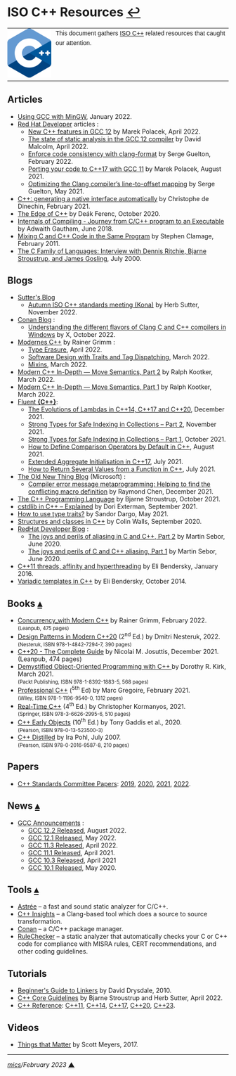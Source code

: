 # <span id="top">ISO C++ Resources</span> <span style="size:20%;"><a href="README.md">↩</a></span>

<table style="font-family:Helvetica,Arial;line-height:1.6;">
  <tr>
  <td style="border:0;padding:0 10px 0 0;;min-width:100px;"><a href="https://isocpp.org/" rel="external"><img src="docs/images/cpp_logo.png" width="100" alt="ISO C++"/></a></td>
  <td style="border:0;padding:0;vertical-align:text-top;">This document gathers <a href="https://isocpp.org/" rel="external">ISO C++</a> related resources that caught our attention.
  </td>
  </tr>
</table>

## <span id="articles">Articles</span>

- [Using GCC with MinGW](https://code.visualstudio.com/docs/cpp/config-mingw), January 2022.
- [Red Hat Developer](https://developers.redhat.com/) articles :
  - [New C++ features in GCC 12][article_placek] by Marek Polacek, April 2022.
  - [The state of static analysis in the GCC 12 compiler][article_malcolm] by David Malcolm, April 2022.
  - [Enforce code consistency with clang-format][article_guelton_format] by Serge Guelton, February 2022.
  - [Porting your code to C++17 with GCC 11](https://developers.redhat.com/articles/2021/08/06/porting-your-code-c17-gcc-11) by Marek Polacek, August 2021.
  - [Optimizing the Clang compiler’s line-to-offset mapping][article_guelton_mapping] by Serge Guelton, May 2021.
- [C++: generating a native interface automatically][article_dinechin] by Christophe de Dinechin, February 2021.
- [The Edge of C++][article_ferenc] by Deák Ferenc, October 2020.
- [Internals of Compiling - Journey from C/C++ program to an Executable][article_gautham] by Adwaith Gautham, June 2018.
- [Mixing C and C++ Code in the Same Program][article_clamage] by Stephen Clamage, February 2011.
- [The C Family of Languages: Interview with Dennis Ritchie, Bjarne Stroustrup, and James Gosling][article_ritchie], July 2000.

## <span id="blogs">Blogs</span>

- [Sutter's Blog]()
  - [Autumn ISO C++ standards meeting (Kona)](https://herbsutter.com/2022/11/) by Herb Sutter, November 2022.
- [Conan Blog](https://blog.conan.io/) :
  - [Understanding the different flavors of Clang C and C++ compilers in Windows](https://blog.conan.io/2022/10/13/Different-flavors-Clang-compiler-Windows.html) by X, October 2022.
- [Modernes C++](http://www.modernescpp.com/) by Rainer Grimm :
  - [Type Erasure](http://www.modernescpp.com/index.php/type-erasure), April 2022.
  - [Software Design with Traits and Tag Dispatching](http://www.modernescpp.com/index.php/softwaredesign-with-traits-and-tag-dispatching), March 2022.
  - [Mixins](http://www.modernescpp.com/index.php/mixins), March 2022.
- [Modern C++ In-Depth — Move Semantics, Part 2][blog_kootker_2] by Ralph Kootker, March 2022.
- [Modern C++ In-Depth — Move Semantics, Part 1][blog_kootker_1] by Ralph Kootker, March 2022.
- [Fluent **{**C**++}**](https://www.fluentcpp.com/):
  - [The Evolutions of Lambdas in C++14, C++17 and C++20](https://www.fluentcpp.com/2021/12/13/the-evolutions-of-lambdas-in-c14-c17-and-c20/), December 2021.
  - [Strong Types for Safe Indexing in Collections – Part 2](https://www.fluentcpp.com/2021/11/04/strong-types-for-safe-indexing-in-collections-part-2/), November 2021.
  - [Strong Types for Safe Indexing in Collections – Part 1](https://www.fluentcpp.com/2021/10/31/strong-types-for-safe-indexing-in-collections-part-1/), October 2021.
  - [How to Define Comparison Operators by Default in C++](https://www.fluentcpp.com/2021/08/23/how-to-define-comparison-operators-by-default-in-c/), August 2021.
  - [Extended Aggregate Initialisation in C++17](https://www.fluentcpp.com/2021/07/17/extended-aggregate-initialisation-in-c17/), July 2021.
  - [How to Return Several Values from a Function in C++](https://www.fluentcpp.com/2021/07/09/how-to-return-several-values-from-a-function-in-c/), July 2021.
- [The Old New Thing Blog](https://devblogs.microsoft.com/oldnewthing/) (Microsoft) :
  - [Compiler error message metaprogramming: Helping to find the conflicting macro definition](https://devblogs.microsoft.com/oldnewthing/20211206-00/?p=106002) by Raymond Chen, December 2021.
- [The C++ Programming Language](https://www.stroustrup.com/C++.html) by Bjarne Stroustrup, October 2021.
- [cstdlib in C++ – Explained](https://www.incredibuild.com/blog/cstdlib-in-c-explained) by Dori Exterman, September 2021.
- [How to use type traits?](https://www.sandordargo.com/blog/2021/04/14/how-to-use-type-traits) by Sandor Dargo, May 2021.
- [Structures and classes in C++](https://www.embedded.com/structures-and-classes-in-c/) by Colin Walls, September 2020.
- [RedHat Developer Blog](https://developers.redhat.com/new) :
  - [The joys and perils of aliasing in C and C++, Part 2](https://developers.redhat.com/blog/2020/06/03/the-joys-and-perils-of-aliasing-in-c-and-c-part-2) by Martin Sebor, June 2020.
  - [The joys and perils of C and C++ aliasing, Part 1](https://developers.redhat.com/blog/2020/06/02/the-joys-and-perils-of-c-and-c-aliasing-part-1) by Martin Sebor, June 2020.
- [C++11 threads, affinity and hyperthreading][blog_bendersky_2016] by Eli Bendersky, January 2016.
- [Variadic templates in C++][blog_benderksy_2014] by Eli Bendersky, October 2014.

## <span id="books">Books</span> [**&#x25B4;**](#top)

- [Concurrency_with Modern C++][book_grimm] by Rainer Grimm, February 2022.<br/><span style="font-size:80%;">(Leanpub, 475 pages)</span>
- [Design Patterns in Modern C++20][book_nesteruk] (2<sup>nd</sup> Ed.) by Dmitri Nesteruk, 2022.<br/><span style="font-size:80%;">(Nesteruk, ISBN 978-1-4842-7294-7, 390 pages)</span>
- [C++20 - The Complete Guide][book_josuttis] by Nicolai M. Josuttis, December 2021.<br/><span style="">(Leanpub, 474 pages)</span>
- [Demystified Object-Oriented Programming with C++ ][book_kirk] by Dorothy R. Kirk, March 2021.<br/><span style="font-size:80%;">(Packt Publishing, ISBN 978-1-8392-1883-5, 568 pages)</span>
- [Professional C++][book_gregoire] (<sup>5th</sup> Ed) by Marc Gregoire, February 2021.<br/><span style="font-size:80%;">(Wiley, ISBN 978-1-1196-9540-0, 1312 pages)</span>
- [Real-Time C++][book_kormanyos] (4<sup>th</sup> Ed.) by Christopher Kormanyos, 2021.<br/><span style="font-size:80%;">(Springer, ISBN 978-3-6626-2995-6, 510 pages)</span>
- [C++ Early Objects][book_gaddis] (10<sup>th</sup> Ed.) by Tony Gaddis et al., 2020.<br/><span style="font-size:80%;">(Pearson, ISBN 978-0-13-523500-3)</span>
- [C++ Distilled][book_pohl] by Ira Pohl, July 2007.<br/><span style="font-size:80%;">(Pearson, ISBN 978-0-2016-9587-8, 210 pages)</span>

## <span id="papers">Papers</span>

- [C++ Standards Committee Papers](https://www.open-std.org/jtc1/sc22/wg21/docs/papers/): [2019](https://www.open-std.org/jtc1/sc22/wg21/docs/papers/2019/), [2020](https://www.open-std.org/jtc1/sc22/wg21/docs/papers/2020/), [2021](https://www.open-std.org/jtc1/sc22/wg21/docs/papers/2021/), [2022](https://www.open-std.org/jtc1/sc22/wg21/docs/papers/2022/).

## <span id="news">News</span> [**&#x25B4;**](#top)

- [GCC Announcements](https://gcc.gnu.org/pipermail/gcc-announce/) :
  - [GCC 12.2 Released](https://gcc.gnu.org/pipermail/gcc-announce/2022/000174.html), August 2022.
  - [GCC 12.1 Released](https://gcc.gnu.org/pipermail/gcc/2022-May/238653.html), May 2022.
  - [GCC 11.3 Released](https://gcc.gnu.org/pipermail/gcc-announce/2022/000170.html), April 2022.
  - [GCC 11.1 Released](https://gcc.gnu.org/pipermail/gcc-announce/2021/000166.html), April 2021.
  - [GCC 10.3 Released](https://gcc.gnu.org/pipermail/gcc-announce/2021/000165.html), April 2021
  - [GCC 10.1 Released](https://gcc.gnu.org/pipermail/gcc-announce/2020/000163.html), May 2020.

## <span id="tools">Tools</span> [**&#x25B4;**](#top)

- [Astrée](https://www.absint.com/astree/) &ndash; a fast and sound static analyzer for C/C++.
- [C++ Insights](https://cppinsights.io/about.html) &ndash; a Clang-based tool which does a source to source transformation.
- [Conan](https://conan.io/downloads.html) &ndash; a C/C++ package manager.
- [RuleChecker](https://www.absint.com/rulechecker/) &ndash; a static analyzer that automatically checks your C or C++ code for compliance with MISRA rules, CERT recom­mendations, and other coding guidelines.

## <span id="tutorials">Tutorials</span>

- [Beginner's Guide to Linkers](https://www.lurklurk.org/linkers/linkers.html) by David Drysdale, 2010.
- [C++ Core Guidelines][tutorial_stroustrup] by Bjarne Stroustrup and Herb Sutter, April 2022.
- [C++ Reference](https://en.cppreference.com/w/): [C++11](https://en.cppreference.com/w/cpp/11), [C++14](https://en.cppreference.com/w/cpp/14), [C++17](https://en.cppreference.com/w/cpp/17), [C++20](https://en.cppreference.com/w/cpp/20), [C++23](https://en.cppreference.com/w/cpp/23).

## <span id="videos">Videos</span>

- [Things that Matter][video_meyers] by Scott Meyers, 2017.

***

*[mics](https://lampwww.epfl.ch/~michelou/)/February 2023* [**&#9650;**](#top)
<span id="bottom">&nbsp;</span>

<!-- href links -->

[article_clamage]: https://www.oracle.com/technical-resources/articles/it-infrastructure/mixing-c-and-cplusplus.html
[article_dinechin]: ttps://grenouillebouillie.wordpress.com/2021/02/07/c-generating-a-native-interface-automatically/
[article_ferenc]: https://accu.org/journals/overload/28/159/deak/
[article_gautham]: https://www.pwnthebox.net/reverse/engineering/and/binary/exploitation/series/2018/06/21/internals-of-compiling-Journey-from-C-program-to-an-executable.html
[article_guelton_format]: https://developers.redhat.com/articles/2022/02/25/enforce-code-consistency-clang-format
[article_guelton_mapping]: https://developers.redhat.com/blog/2021/05/04/optimizing-the-clang-compilers-line-to-offset-mapping
[article_malcolm]: https://developers.redhat.com/articles/2022/04/12/state-static-analysis-gcc-12-compiler
[article_placek]: https://developers.redhat.com/articles/2022/04/25/new-c-features-gcc-12
[article_ritchie]: http://www.gotw.ca/publications/c_family_interview.htm
[blog_benderksy_2014]: https://eli.thegreenplace.net/2014/variadic-templates-in-c/
[blog_bendersky_2016]: https://eli.thegreenplace.net/2016/c11-threads-affinity-and-hyperthreading/
[blog_kootker_2]: https://medium.com/factset/modern-c-in-depth-move-semantics-part-2-4c53e90d5f2
[blog_kootker_1]: https://medium.com/factset/modern-c-in-depth-move-semantics-part-1-8a29d33944e4
[book_gaddis]: https://www.pearson.com/store/p/starting-out-with-c-early-objects/P100002716184/9780135213698
[book_gregoire]: https://www.wiley.com/en-us/Professional+C%2B%2B%2C+5th+Edition-p-9781119695400
[book_grimm]: https://leanpub.com/concurrencywithmodernc
[book_josuttis]: https://cppstd20.com/
[book_kirk]: https://www.packtpub.com/product/demystifying-object-oriented-programming-with-c/9781839218835
[book_kormanyos]: https://www.springer.com/gp/book/9783662629956
[book_nesteruk]: https://www.springerprofessional.de/en/design-patterns-in-modern-c-20/19833000
[book_pohl]: https://www.amazon.com/Distilled-Concise-Reference-Style-Guide/dp/0201695871
[tutorial_stroustrup]: https://isocpp.github.io/CppCoreGuidelines/CppCoreGuidelines
[video_meyers]: https://dconf.org/2017/talks/meyers.html
